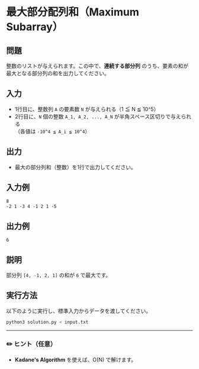 # 最大部分配列和（Maximum Subarray）

## 問題

整数のリストが与えられます。この中で、**連続する部分列** のうち、要素の和が最大となる部分列の和を出力してください。

## 入力

- 1行目に、整数列 `A` の要素数 `N` が与えられる（1 ≦ N ≦ 10^5）  
- 2行目に、`N` 個の整数 `A_1, A_2, ..., A_N` が半角スペース区切りで与えられる  
  （各値は `-10^4 ≦ A_i ≦ 10^4`）

## 出力

- 最大の部分列和（整数）を1行で出力してください。

## 入力例

```
8
-2 1 -3 4 -1 2 1 -5
```

## 出力例

```
6
```

## 説明

部分列 `[4, -1, 2, 1]` の和が `6` で最大です。

## 実行方法

以下のように実行し、標準入力からデータを渡してください。

```bash
python3 solution.py < input.txt
```

---

### ✏️ ヒント（任意）

- **Kadane's Algorithm** を使えば、O(N) で解けます。
